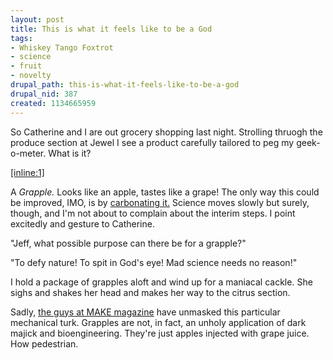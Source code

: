 ```yaml
--- 
layout: post
title: This is what it feels like to be a God
tags: 
- Whiskey Tango Foxtrot
- science
- fruit
- novelty
drupal_path: this-is-what-it-feels-like-to-be-a-god
drupal_nid: 387
created: 1134665959
---
```

So Catherine and I are out grocery shopping last night. Strolling thruogh the produce section at Jewel I see a product carefully tailored to peg my geek-o-meter. What is it?



<a href="http://www.grapplefruits.com">[inline:1]</a>



A <i>Grapple.</i> Looks like an apple, tastes like a grape! The only way this could be improved, IMO, is by <a href="http://www.fizzyfruit.com/OurProducts.htm">carbonating it.</a> Science moves slowly but surely, though, and I'm not about to complain about the interim steps. I point excitedly and gesture to Catherine.



"Jeff, what possible purpose can there be for a grapple?"

"To defy nature! To spit in God's eye! Mad science needs no reason!"



I hold a package of grapples aloft and wind up for a maniacal cackle. She sighs and shakes her head and makes her way to the citrus section.



Sadly, <a href="http://www.makezine.com/blog/archive/2005/03/grapple.html">the guys at MAKE magazine</a> have unmasked this particular mechanical turk. Grapples are not, in fact, an unholy application of dark majick and bioengineering. They're just apples injected with grape juice. How pedestrian.
